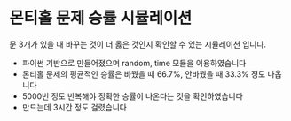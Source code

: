 # 몬티홀 문제 승률 시뮬레이션
문 3개가 있을 때 바꾸는 것이 더 옳은 것인지 확인할 수 있는 시뮬레이션 입니다.

- 파이썬 기반으로 만들어졌으며 random, time 모듈을 이용하였습니다
- 몬티홀 문제의 평균적인 승률은 바꿨을 때 66.7%, 안바꿨을 때 33.3% 정도 나옵니다
- 5000번 정도 반복해야 정확한 승률이 나온다는 것을 확인하였습니다
- 만드는데 3시간 정도 걸렸습니다
